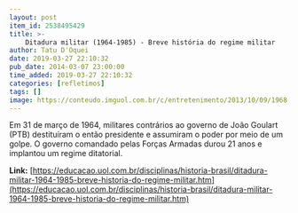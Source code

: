 ```yaml
---
layout: post
item_id: 2538495429
title: >-
    Ditadura militar (1964-1985) - Breve história do regime militar
author: Tatu D'Oquei
date: 2019-03-27 22:10:32
pub_date: 2014-03-07 23:00:00
time_added: 2019-03-27 22:10:32
categories: [refletimos]
tags: []
image: https://conteudo.imguol.com.br/c/entretenimento/2013/10/09/1968---as-atrizes-eva-todor-tonia-carrero-eva-wilma-leila-diniz-odete-lara-e-norma-bengell-em-1968-durante-a-passeata-dos-cem-mil-em-protesto-contra-a-ditadura-militar-no-brasil-no-rio-de-janeiro-1381319233039_615x300.jpg
---
```


Em 31 de março de 1964, militares contrários ao governo de João Goulart (PTB) destituíram o então presidente e assumiram o poder por meio de um golpe. O governo comandado pelas Forças Armadas durou 21 anos e implantou um regime ditatorial.

**Link:** [https://educacao.uol.com.br/disciplinas/historia-brasil/ditadura-militar-1964-1985-breve-historia-do-regime-militar.htm](https://educacao.uol.com.br/disciplinas/historia-brasil/ditadura-militar-1964-1985-breve-historia-do-regime-militar.htm)


